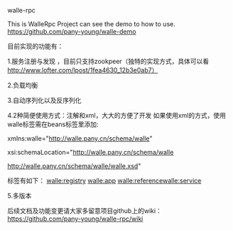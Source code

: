 walle-rpc

This is WalleRpc Project can see the demo to how to use. https://github.com/pany-young/walle-demo

目前实现的功能有：

1.服务注册与发现 ，目前只支持zookpeer（独特的实现方式，具体可以看 http://www.lofter.com/lpost/1fea4630_12b3e0ab7）

2.负载均衡

3.自动序列化以及反序列化

4.2种简便使用方式：注解和xml，大大的方便了开发 如果使用xml的方式，使用walle标签需在beans标签里添加: 

xmlns:walle="http://walle.pany.cn/schema/walle" 

xsi:schemaLocation="http://walle.pany.cn/schema/walle

http://walle.pany.cn/schema/walle/walle.xsd" 


标签有如下：
<walle:registry> <walle:app> <walle:reference><walle:service>

5.多版本
 

后续文档及功能变更请大家多留意项目github上的wiki：https://github.com/pany-young/walle-rpc/wiki
